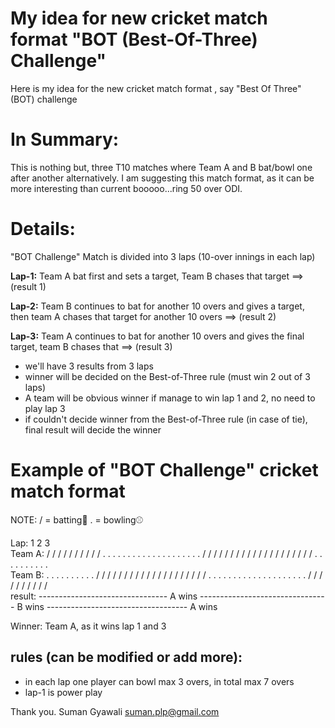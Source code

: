# My idea for new cricket match format "BOT (Best-Of-Three) Challenge"

Here is my idea for the new cricket match format , say "Best Of Three" (BOT) challenge

# In Summary:
This is nothing but, three T10 matches where Team A and B bat/bowl one after another alternatively.
I am suggesting this match format, as it can be more interesting than current booooo...ring 50 over ODI.

# Details:
"BOT Challenge" Match is divided into 3 laps (10-over innings in each lap)

**Lap-1:** Team A bat first and sets a target, Team B chases that target ==> (result 1)  

**Lap-2:** Team B continues to bat for another 10 overs and gives a target, then team A chases that target for another 10 overs ==> (result 2)  

**Lap-3:** Team A continues to bat for another 10 overs and gives the final target, team B chases that ==> (result 3)  

- we'll have 3 results from 3 laps
- winner will be decided on the Best-of-Three rule (must win 2 out of 3 laps)
- A team will be obvious winner if manage to win lap 1 and 2, no need to play lap 3
- if couldn't decide winner from the Best-of-Three rule (in case of tie), final result will decide the winner

# Example of "BOT Challenge" cricket match format 
NOTE: / = batting🏏   . = bowling⚾

Lap:    1				 		   	                           2                          							   3  
Team A: / / / / / / / / / / . . . . . . . . . .    . . . . . . . . . . / / / / / / / / / /   / / / / / / / / / / . . . . . . . . . .  
Team B: . . . . . . . . . . / / / / / / / / / /   / / / / / / / / / / . . . . . . . . . .   . . . . . . . . . . / / / / / / / / / /  
result: -------------------------------- A wins   -------------------------------- B wins   ----------------------------------- A wins  

Winner: Team A, as it wins lap 1 and 3

## rules (can be modified or add more):
- in each lap one player can bowl max 3 overs, in total max 7 overs
- lap-1 is power play

Thank you.
Suman Gyawali
suman.plp@gmail.com
